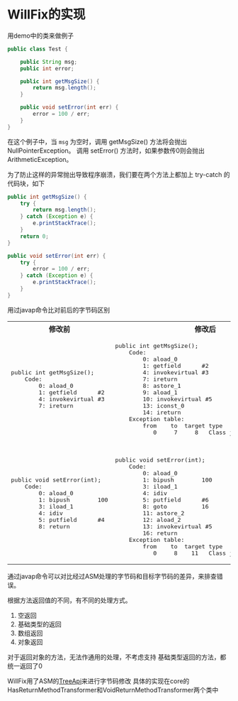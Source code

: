 # WillFix的实现

用demo中的类来做例子

```java
public class Test {

    public String msg;
    public int error;

    public int getMsgSize() {
        return msg.length();
    }

    public void setError(int err) {
        error = 100 / err;
    }
}

```

在这个例子中，当 `msg` 为空时，调用 getMsgSize() 方法将会抛出 NullPointerException。
调用 setError() 方法时，如果参数传0则会抛出 ArithmeticException。

为了防止这样的异常抛出导致程序崩溃，我们要在两个方法上都加上 try-catch 的代码块，如下

```java
public int getMsgSize() {
    try {
        return msg.length();
    } catch (Exception e) {
        e.printStackTrace();
    }
    return 0;
}

public void setError(int err) {
    try {
        error = 100 / err;
    } catch (Exception e) {
        e.printStackTrace();
    }
}
```

用过javap命令比对前后的字节码区别

<table>
<tr>
<th>
修改前
</th>
<th>
修改后
</th>
</tr>

<tr>
<td>
<pre>
public int getMsgSize();
    Code:
        0: aload_0
        1: getfield      #2
        4: invokevirtual #3
        7: ireturn
        
        
        
        
        
        
        
        
        
</pre>
</td>
<td>
<pre>
public int getMsgSize();
    Code:
        0: aload_0
        1: getfield      #2
        4: invokevirtual #3
        7: ireturn
        8: astore_1
        9: aload_1
        10: invokevirtual #5
        13: iconst_0
        14: ireturn
    Exception table:
        from    to  target type
           0     7     8   Class java/lang/Exception

</pre>
</td>
</tr>

<tr>
<td>
<pre>
public void setError(int);
    Code:
        0: aload_0
        1: bipush        100
        3: iload_1
        4: idiv
        5: putfield      #4
        8: return
        
        
        
        
        


</pre>
</td>
<td>
<pre>
public void setError(int);
    Code:
        0: aload_0
        1: bipush        100
        3: iload_1
        4: idiv
        5: putfield      #6
        8: goto          16
        11: astore_2
        12: aload_2
        13: invokevirtual #5
        16: return
    Exception table:
        from    to  target type
           0     8    11   Class java/lang/Exception
</pre>
</td>
</tr>
</table>



通过javap命令可以对比经过ASM处理的字节码和目标字节码的差异，来排查错误。

根据方法返回值的不同，有不同的处理方式。

1. 空返回
2. 基础类型的返回
3. 数组返回
4. 对象返回

对于返回对象的方法，无法作通用的处理，不考虑支持
基础类型返回的方法，都统一返回了0

WillFix用了ASM的[TreeApi](https://asm.ow2.io/asm4-guide.pdf)来进行字节码修改
具体的实现在core的HasReturnMethodTransformer和VoidReturnMethodTransformer两个类中